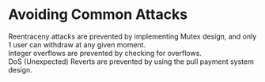 # Avoiding Common Attacks
Reentraceny attacks are prevented by implementing Mutex design, and only 1 user can withdraw at any given moment.  
Integer overflows are prevented by checking for overflows.  
DoS (Unexpected) Reverts are prevented by using the pull payment system design.  

